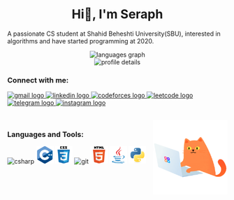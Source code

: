 <h1 align="center">Hi👋, I'm Seraph</h1>

A passionate CS student at Shahid Beheshti University(SBU), interested in algorithms and have started programming at 2020.

<div align="center">
  <img src="https://github-readme-stats.vercel.app/api/top-langs?username=Seraph2005&locale=en&hide_title=true&layout=compact&card_width=320&langs_count=6&theme=moltack&hide_border=true" height="120" alt="languages graph"  /><br>
  <img src="http://github-profile-summary-cards.vercel.app/api/cards/profile-details?username=Seraph2005&theme=moltack" height="120" alt="profile details" />
</div>

<h3>Connect with me:</h3>
<p align="left">

  <a href="mailto:sepid.hoseiny2005@gmail.com" target="_blank">
    <img src="https://img.shields.io/static/v1?message=Gmail&logo=gmail&label=&color=D14836&logoColor=white&labelColor=&style=for-the-badge" height="27" alt="gmail logo"  />
  </a>
  <a href="https://www.linkedin.com/in/sepide_hoseini" target="_blank">
    <img src="https://img.shields.io/static/v1?message=LinkedIn&logo=linkedin&label=&color=0077B5&logoColor=white&labelColor=&style=for-the-badge" height="27" alt="linkedin logo"  />
  </a>
  <a href="https://codeforces.com/profile/Sepide2005" target="_blank">
    <img src="https://img.shields.io/badge/codeforces-FFFFFF?style=for-the-badge&logo=CodeForces&logoColor=#d16c06" height="27" alt="codeforces logo"  />
  </a>
  <a href="https://leetcode.com/Sepide2005/" target="_blank">
    <img src="https://img.shields.io/badge/LeetCode-000000?style=for-the-badge&logo=LeetCode&logoColor=#d16c06" height="27" alt="leetcode logo"  />
  </a>
  <a href="t.me/sepide_hsa" target="_blank">
    <img src="https://img.shields.io/static/v1?message=Telegram&logo=telegram&label=&color=28A6E9&logoColor=white&labelColor=&style=for-the-badge" height="27" alt="telegram logo"  />
  </a>
  <a href="https://www.instagram.com/iki_desu._/" target="_blank">
    <img src="https://img.shields.io/static/v1?message=Instagram&logo=instagram&label=&color=cd486b&logoColor=white&labelColor=&style=for-the-badge" height="27" alt="instagram logo"  />
  </a>
</p>

<br clear="both">

<img align="right" height="170" src="https://github.com/Seraph2005/Seraph2005/blob/main/gifs/cat.gif"/>



<h3>Languages and Tools:</h3>
<p align="left">
  <img src="https://cdn.jsdelivr.net/gh/devicons/devicon@latest/icons/csharp/csharp-original.svg" alt="csharp" height="40" width="40">
  <img src="https://raw.githubusercontent.com/devicons/devicon/master/icons/cplusplus/cplusplus-original.svg" alt="cplusplus" height="40" width="40">
  <img src="https://raw.githubusercontent.com/devicons/devicon/master/icons/css3/css3-original-wordmark.svg" alt="css3" width="40" height="40"/>
  <img src="https://www.vectorlogo.zone/logos/git-scm/git-scm-icon.svg" alt="git" width="40" height="40"/>
  <img src="https://raw.githubusercontent.com/devicons/devicon/master/icons/html5/html5-original-wordmark.svg" alt="html5" width="40" height="40"/>
  <img src="https://raw.githubusercontent.com/devicons/devicon/master/icons/java/java-original.svg" alt="java" width="40" height="40"/>
  <img src="https://raw.githubusercontent.com/devicons/devicon/master/icons/python/python-original.svg" alt="python" width="40" height="40"/>
</p>

